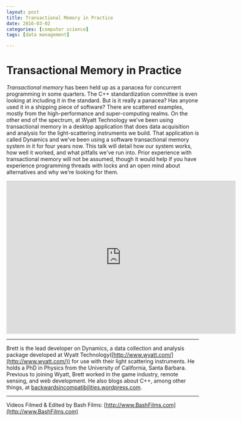 ```yaml
---
layout: post
title: Transactional Memory in Practice
date: 2016-03-02
categories: [computer science]
tags: [data management]

---
```


# Transactional Memory in Practice

*Transactional memory* has been held up as a panacea for concurrent programming in some quarters. The C++ standardization committee is even looking at including it in the standard. But is it really a panacea? Has anyone used it in a shipping piece of software? There are scattered examples, mostly from the high-performance and super-computing realms. On the other end of the spectrum, at Wyatt Technology we've been using transactional memory in a desktop application that does data acquisition and analysis for the light-scattering instruments we build. That application is called Dynamics and we've been using a software transactional memory system in it for four years now. This talk will detail how our system works, how well it worked, and what pitfalls we've run into. Prior experience with transactional memory will not be assumed, though it would help if you have experience programming threads with locks and an open mind about alternatives and why we're looking for them.

<iframe width="600" height="400" src="https://www.youtube.com/embed/k20nWb9fHj0" frameborder="0" allowfullscreen></iframe>

---

Brett is the lead developer on Dynamics, a data collection and analysis package developed at Wyatt Technology([http://www.wyatt.com/](http://www.wyatt.com/)) for use with their light scattering instruments. He holds a PhD in Physics from the University of California, Santa Barbara. Previous to joining Wyatt, Brett worked in the game industry, remote sensing, and web development. He also blogs about C++, among other things, at [backwardsincompatibilities.wordpress.com](backwardsincompatibilities.wordpress.com)­.

---

Videos Filmed & Edited by Bash Films: [http://www.BashFilms.com](http://www.BashFilms.com)